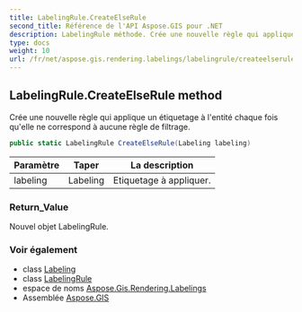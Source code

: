 ```yaml
---
title: LabelingRule.CreateElseRule
second_title: Référence de l'API Aspose.GIS pour .NET
description: LabelingRule méthode. Crée une nouvelle règle qui applique un étiquetage à lentité chaque fois quelle ne correspond à aucune règle de filtrage.
type: docs
weight: 10
url: /fr/net/aspose.gis.rendering.labelings/labelingrule/createelserule/
---
```

## LabelingRule.CreateElseRule method

Crée une nouvelle règle qui applique un étiquetage à l'entité chaque fois qu'elle ne correspond à aucune règle de filtrage.

```csharp
public static LabelingRule CreateElseRule(Labeling labeling)
```

| Paramètre | Taper | La description |
| --- | --- | --- |
| labeling | Labeling | Etiquetage à appliquer. |

### Return_Value

Nouvel objet LabelingRule.

### Voir également

* class [Labeling](../../labeling/)
* class [LabelingRule](../)
* espace de noms [Aspose.Gis.Rendering.Labelings](../../labelingrule/)
* Assemblée [Aspose.GIS](../../../)


